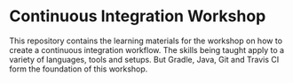 # Continuous Integration Workshop
This repository contains the learning materials for the workshop on how to create a continuous integration workflow. The skills being taught apply to a variety of languages, tools and setups. But Gradle, Java, Git and Travis CI form the foundation of this workshop.

